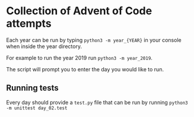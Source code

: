 # Collection of Advent of Code attempts

Each year can be run by typing `python3 -m year_{YEAR}` in your console when inside the year directory.

For example to run the year 2019 run `python3 -m year_2019`.

The script will prompt you to enter the day you would like to run.

## Running tests

Every day should provide a `test.py` file that can be run by running `python3 -m unittest day_02.test`
